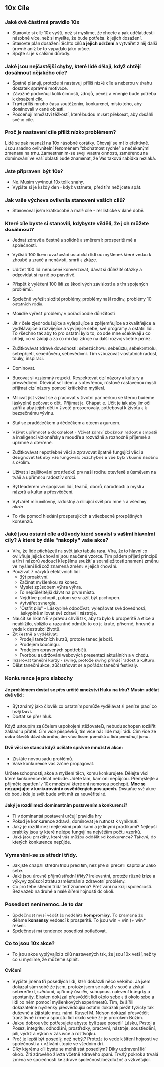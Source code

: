## 10x Cíle 
### Jaké dvě části má pravidlo 10x
 * Stanovte si cíle 10x vyšší, než si myslíme, že chcete a pak udělat desti-násobně více, než si myslíte, že bude potřeba. k jejich dosažení.
 * Stanovte plán dosažení těchto cílů **a jejich udržení** a vytvářet z něj další úrovně aniž by to vypadalo jako práce.
 * Spojte si je s dalšími důvody.


### Jaké jsou nejčastější chyby, které lidé dělají, když chtějí dosáhnout nějakého cíle?
 * Špatně plánují, protože si nastavují příliš nízké cíle a neberou v úvahu dostatek správné motivace.
 * Závažně podceňují kolik činnosti, zdrojů, peněz a energie bude potřeba k dosažení cíle.
 * Tráví příliš mnoho času soutěžením, konkurencí, místo toho, aby dominovali v dané oblasti.
 * Podceňují množství těžkostí, které budou muset překonat, aby dosáhli svého cíle.


### Proč je nastavení cíle příliž nízko problémem?
   Lidé se pak nesnaží na 10x násobné obrátky. Chovají se málo efektivně.
   Jsou snadno ovlivnitelní fenoménem "zbohatnout rychle" a nečekanými změnami na trhu.
   Zaměstnáním-se svoji vlastní činností, zaměřenou na dominování ve vaší oblasti bude znamenat, že Vás taková nabídka nezláká.


### Jste připraveni být 10x?
 * Ne. Musím vyvinout 10x tolik snahy.
 * Vypište si je každý den - když vstanete, před tím než jdete spát.


### Jak vaše výchova ovlivnila stanovení vašich cílů?
 * Stanovoval jsem krátkodobé a malé cíle - realistické v dané době.


### Které cíle byste si stanovili, kdybyste věděli, že jich můžete dosáhnout?
 * Jednat zdravě a čestně a solidně a směrem k prosperitě mé a společnosti.
 * Vyčistit 100 lidem uvažování ostatních lidí od myšlenek které vedou k zhoubě a zradě a nenávisti, 
   smrti a zkáze.
 * Udržet 100 lidí nenuceně konverzovat, dávat si důležité otázky a odpovídat si na ně po pravdivě.
 * Přispět k vyléčení 100 lidí ze škodlivých závislostí a s tím spojených problémů.
 * Společně vyřešit složité problémy, problémy naší rodiny, problémy 10 ostatních rodin.
 * Moudře vyřešit problémy v pořadí podle důležitosti
 
 * Jít v čele zjednodušujíce a vylepšujíce a zpříjemňujíce a zkvalitňujíce a vydělávajíce
   a rozvíjejíce a vyvíjejíce sebe, své programy a ostatní lidi. To všechno tak aby to
   pro ostatní bylo to, co ode mne očekávají a co chtějí, co si žádají a za co mi dají
   zdroje na další rozvoj včetně peněz.
 * Zužitkovávat zdravé dovednosti: sebezáchovu, sebeúctu, sebekontrolu, sebepřijetí, 
   sebedůvěru, sebevědomí. Tím vzbuzovat v ostatních radost, touhy, inspiraci.
 * Dominovat.
 * Budovat si vzájemný respekt. Respektovat cizí názory a kultury a přesvědčení. Otevírat se lidem a s otevřenou,
   růstově nastavenou myslí přijímat cizí názory pomocí kritického myšlení.
 * Milovat jíst vžívat se a pracovat s životní partnerkou se kterou budeme láskyplně pečovat o děti.
   Přijímat je. Chápat je. Učit je tak aby jim oči zářili a aby jejich děti v životě prosperovaly.
   potřebovat k životu a k bezpečnému vývinu.
 * Stát se pradědečkem a dědečkem a otcem a guruem.
 * Vžívat upřímnost a dokonalost - Vžívat zdraví zbožnost radost a empatii a inteligenci
                                   vizionářsky a moudře a rozvážně a rozhodně příjemně a upřímně a otevřeně.
 * Zužitkovávat nepotřebné věci a zpravovat špatně fungující věci a designovat tak aby vše fungovalo bezchybně
   a vše bylo vkusně sladěno s okolím.
 * Užívat si zajišťování prostředků pro naši rodinu otevřeně s úsměvem na tváři a upřímnou radostí v srdci.
 * Být leaderem ve spojování lidí, teamů, oborů, národností a myslí a názorů a kultur a přesvědčení. 
 * Vytvářet mírumilovný, radostný a milující svět pro mne a a všechny okolo.
 * To vše pomocí hledání prosperujících a všeobecně prospěšných konsenzů.


### Jaké jsou ostatní cíle a důvody které souvisí s vašimi hlavními cíly? A které by dále "nakoply" vaše akce?
 * Víra, že lidé přicházejí na svět jako tabula rasa. Víra, že to hlavní co ovlivňuje jejich chování
   jsou naučené vzorce. Tím pádem přijetí principů a tím i názorů vedoucí k lepšímu soužití 
   a sounáležitosti znamená změnu ve myšlení lidí což znamená změnu v jejich chování.
 * Používat 7 návyků efektivních lidí
   * Být proaktivní.
   * Začínat myšlenkou na konec.
   * Myslet způsobem výhra výhra.
   * To nejdůležitější dávat na první místo.
   * Nejdříve pochopit, potom se snažit být pochopen.
   * Vytvářet synergie.
   * "Ostřit pilu" - Láskyplně odpočívat, vylepšovat své dovednosti, láskyplně milovat své zdraví i nástroje.
 * Naučit se říkat NE v pravou chvíli tak, aby to bylo k prosperitě a etice a neublížilo, 
   sblížilo a razantně odmítlo to co je kruté, příšerné, hnusné a vede k destrukci životů.
 * Žít čestně a vydělávat:
     * Prodeji tanečních kurzů, protože tanec je boží.
     * Prodejem koučingu.
     * Prodejem opravených spotřebičů.
     * Tvorbou a udržování webových presentací aktuálních a v chodu.
 * Inzerovat taneční kurzy - swing, protože swing přináší radost a kulturu.
 * Dělat taneční akce, zůčastňovat se a pořádat taneční festivaly.


### Konkurence je pro slabochy
#### Je problémem dostat se přes určité množství hluku na trhu? Musím udělat dvě věci:
 * Být známý jako člověk co ostatním pomůže vydělávat si peníze prací co ho/ji baví.
 * Dostat se přes hluk.

Když ustoupím za účelem uspokojení stěžovatelů, nebudu schopen rozšířit základnu přátel.
Čím *více* příspěvků, tím více nás lidé mají rádi. Čím více ze sebe člověk dává dobrého, tím více lidem pomáhá a lidé pomáhají jemu.


#### Dvě věci se stanou když uděláte správné množství akce: 
 * Získáte novou sadu problémů.
 * Vaše konkurence vás začne propagovat.

Určete schopnosti, akce a myšlení těch, komu konkurujete. Dělejte věci které konkurence dělat nebude. Jděte tam,
kam oni nepůjdou. Přemýšlejte a přijměte opatření v 10x množství které oni 
nemohou pochopit. **Moc se nezapojujte v konkurování v osvědčených postupech.** 
Dostaňte své akce do bodu kde je svět bude svět mít za neuvěřitelné.


#### Jaký je rozdíl mezi dominantním postavením a konkurencí?
 * Ti v dominantní postavení určují pravidla hry.
 * Pokud je konkurence zdravá, dominovat je nutnost k vyniknutí.
 * Jaký je rozdíl mezi nejlepšími praktikami a jedinými praktikami?
   Nejlepší praktiky jsou ty které nejlépe fungují na největším počtu vzorků.
 * Jaké jsou praktiky, které vás můžou oddělit od konkurence?
   Takové, do kterých konkurence nepůjde.


### Vymanění-se ze střední třídy.
 * Jak jste chápali střední třídu před tím, než jste si přečetli kapitolu?
   Jako sebe.
 * Jaké jsou úrovně příjmů střední třídy?
   Irelevantní, protože různé krize a výkyvy způsobí ztrátu zaměstnání a zdravotní problémy.
 * Co pro tebe střední třída teď znamená?
   Přežívání na kraji společnosti. Bez vazeb na druhé a malé šíření hojnosti do okolí.
   
### Posedlost není nemoc. Je to dar
 * Společnost musí vědět že neděláte **kompromisy**. To znamená že děláme **konsensy** vedoucí k prosperitě.
   To jsou win + win (+ win)* řešení.
 * Společnost má tendence posedlost potlačovat.

### Co to jsou 10x akce?
 * To jsou akce vyplývající z cílů nastavených tak, že jsou 10x vetší, než ty co si myslíme, že můžeme splnit.

#### Cvičení
 * Vypište jména tří posedlých lidí, kteří dokázali něco velkého.
   Já jsem dokázal sám sobě že jsem, protože jsem se nalezl v sobě a získal sebereflexi, svědomí, upřímný úsměv,
   schopnost nalezení integrity a spontanity.
   Einsten dokázal přesvědčit lidi okolo sebe a ti okolo sebe a lidi po něm pomocí myšlenkových experimentů. Tím, že šířili dokazatelné myšlenky přesvědčující ostatní dokázali přežít fyzicky tak duševně a žijí stále mezi námi.
   Russel M. Nelson dokázal přesvědčit tranzitivně i mne a spoustu lidí okolo sebe že je prorokem Božím.
 * Jakou dobrou věc potřebujete abyste byli zase posedlí.
   Lásku, Postoj a Posez, integritu, odhodlání, prostředky, pracovní, nástroje, soustředění, píli, výdrž a výkon v zásuvce a rozdvojku.
 * Proč je lepší být posedlý, než nebýt?
   Protože to vede k šíření hojnosti ve společnosti a k vžívání utopie ve všedním dni.
 * Díky kterému cíli byste se mohli stát posedlým?
   Díky uzdravení lidí okolo. Žití zdravého života včetně zdravého spaní. Trvalý pokrok a trvalá změna
   ve společnosti ke zdravé společnosti bezdlužné a vzkvétající.